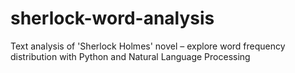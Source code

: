 # sherlock-word-analysis
Text analysis of 'Sherlock Holmes' novel – explore word frequency distribution with Python and Natural Language Processing
